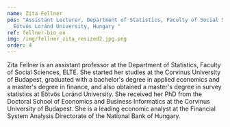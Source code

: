 ```yaml
---
name: Zita Fellner
pos: "Assistant Lecturer, Department of Statistics, Faculty of Social Sciences,
  Eötvös Loránd University, Hungary "
ref: fellner-bio_en
img: /img/fellner_zita_resized2.jpg.png
order: 4
---
```


Zita Fellner is an assistant professor at the Department of Statistics, Faculty of Social Sciences, ELTE. She started her studies at the Corvinus University of Budapest, graduated with a bachelor's degree in applied economics and a master's degree in finance, and also obtained a master's degree in survey statistics at Eötvös Loránd University. She received her PhD from the Doctoral School of Economics and Business Informatics at the Corvinus University of Budapest. She is a leading economic analyst at the Financial System Analysis Directorate of the National Bank of Hungary.
